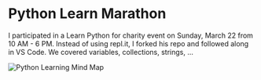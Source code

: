 # Python Learn Marathon

I participated in a Learn Python for charity event on Sunday, March 22 from 10 AM - 6 PM. Instead of using repl.it, I forked his repo and followed along in VS Code. We covered variables, collections, strings, ...

![Python Learning Mind Map](https://github.com/ilyaGotfryd/python-learn-marathon/raw/master/python-learn-marathon-mind-map.png)
